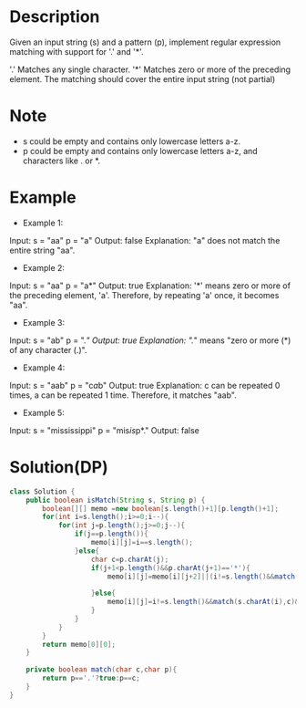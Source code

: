 # Description
Given an input string (s) and a pattern (p), implement regular expression matching with support for '.' and '*'.

'.' Matches any single character.
'*' Matches zero or more of the preceding element.
The matching should cover the entire input string (not partial)

# Note
- s could be empty and contains only lowercase letters a-z.
- p could be empty and contains only lowercase letters a-z, and characters like . or *.

# Example
- Example 1:

Input:
s = "aa"
p = "a"
Output: false
Explanation: "a" does not match the entire string "aa".

- Example 2:

Input:
s = "aa"
p = "a*"
Output: true
Explanation: '*' means zero or more of the preceding element, 'a'. Therefore, by repeating 'a' once, it becomes "aa".

- Example 3:

Input:
s = "ab"
p = ".*"
Output: true
Explanation: ".*" means "zero or more (*) of any character (.)".

- Example 4:

Input:
s = "aab"
p = "c*a*b"
Output: true
Explanation: c can be repeated 0 times, a can be repeated 1 time. Therefore, it matches "aab".

- Example 5:

Input:
s = "mississippi"
p = "mis*is*p*."
Output: false

# Solution(DP)
```java
class Solution {
    public boolean isMatch(String s, String p) {
        boolean[][] memo =new boolean[s.length()+1][p.length()+1];
        for(int i=s.length();i>=0;i--){
            for(int j=p.length();j>=0;j--){
                if(j==p.length()){
                    memo[i][j]=i==s.length();
                }else{
                    char c=p.charAt(j);
                    if(j+1<p.length()&&p.charAt(j+1)=='*'){
                        memo[i][j]=memo[i][j+2]||(i!=s.length()&&match(s.charAt(i),c)&&memo[i+1][j]);
                        
                    }else{
                        memo[i][j]=i!=s.length()&&match(s.charAt(i),c)&&memo[i+1][j+1];
                    }
                }
            }
        }
        return memo[0][0];
    }
    
    private boolean match(char c,char p){
        return p=='.'?true:p==c;
    }
}
```
